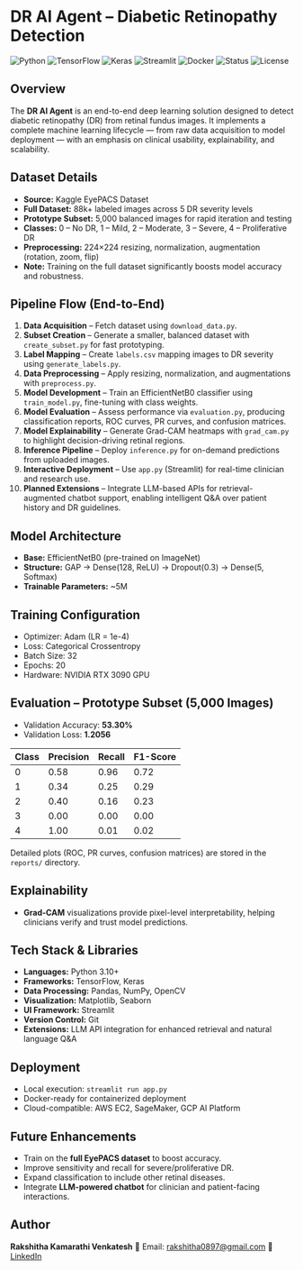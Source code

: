 # DR AI Agent – Diabetic Retinopathy Detection

![Python](https://img.shields.io/badge/Python-3.10%2B-blue)
![TensorFlow](https://img.shields.io/badge/TensorFlow-2.0+-orange)
![Keras](https://img.shields.io/badge/Keras-Deep%20Learning-red)
![Streamlit](https://img.shields.io/badge/Streamlit-App-brightgreen)
![Docker](https://img.shields.io/badge/Docker-Ready-blue)
![Status](https://img.shields.io/badge/Status-Completed-success)
![License](https://img.shields.io/badge/License-MIT-lightgrey)

## Overview

The **DR AI Agent** is an end-to-end deep learning solution designed to detect diabetic retinopathy (DR) from retinal fundus images. It implements a complete machine learning lifecycle — from raw data acquisition to model deployment — with an emphasis on clinical usability, explainability, and scalability.

## Dataset Details

* **Source:** Kaggle EyePACS Dataset
* **Full Dataset:** 88k+ labeled images across 5 DR severity levels
* **Prototype Subset:** 5,000 balanced images for rapid iteration and testing
* **Classes:** 0 – No DR, 1 – Mild, 2 – Moderate, 3 – Severe, 4 – Proliferative DR
* **Preprocessing:** 224×224 resizing, normalization, augmentation (rotation, zoom, flip)
* **Note:** Training on the full dataset significantly boosts model accuracy and robustness.

## Pipeline Flow (End-to-End)

1. **Data Acquisition** – Fetch dataset using `download_data.py`.
2. **Subset Creation** – Generate a smaller, balanced dataset with `create_subset.py` for fast prototyping.
3. **Label Mapping** – Create `labels.csv` mapping images to DR severity using `generate_labels.py`.
4. **Data Preprocessing** – Apply resizing, normalization, and augmentations with `preprocess.py`.
5. **Model Development** – Train an EfficientNetB0 classifier using `train_model.py`, fine-tuning with class weights.
6. **Model Evaluation** – Assess performance via `evaluation.py`, producing classification reports, ROC curves, PR curves, and confusion matrices.
7. **Model Explainability** – Generate Grad-CAM heatmaps with `grad_cam.py` to highlight decision-driving retinal regions.
8. **Inference Pipeline** – Deploy `inference.py` for on-demand predictions from uploaded images.
9. **Interactive Deployment** – Use `app.py` (Streamlit) for real-time clinician and research use.
10. **Planned Extensions** – Integrate LLM-based APIs for retrieval-augmented chatbot support, enabling intelligent Q&A over patient history and DR guidelines.

## Model Architecture

* **Base:** EfficientNetB0 (pre-trained on ImageNet)
* **Structure:** GAP → Dense(128, ReLU) → Dropout(0.3) → Dense(5, Softmax)
* **Trainable Parameters:** ~5M

## Training Configuration

* Optimizer: Adam (LR = 1e-4)
* Loss: Categorical Crossentropy
* Batch Size: 32
* Epochs: 20
* Hardware: NVIDIA RTX 3090 GPU

## Evaluation – Prototype Subset (5,000 Images)

* Validation Accuracy: **53.30%**
* Validation Loss: **1.2056**

| Class | Precision | Recall | F1-Score |
| ----- | --------- | ------ | -------- |
| 0     | 0.58      | 0.96   | 0.72     |
| 1     | 0.34      | 0.25   | 0.29     |
| 2     | 0.40      | 0.16   | 0.23     |
| 3     | 0.00      | 0.00   | 0.00     |
| 4     | 1.00      | 0.01   | 0.02     |

Detailed plots (ROC, PR curves, confusion matrices) are stored in the `reports/` directory.

## Explainability

* **Grad-CAM** visualizations provide pixel-level interpretability, helping clinicians verify and trust model predictions.

## Tech Stack & Libraries

* **Languages:** Python 3.10+
* **Frameworks:** TensorFlow, Keras
* **Data Processing:** Pandas, NumPy, OpenCV
* **Visualization:** Matplotlib, Seaborn
* **UI Framework:** Streamlit
* **Version Control:** Git
* **Extensions:** LLM API integration for enhanced retrieval and natural language Q&A

## Deployment

* Local execution: `streamlit run app.py`
* Docker-ready for containerized deployment
* Cloud-compatible: AWS EC2, SageMaker, GCP AI Platform

## Future Enhancements

* Train on the **full EyePACS dataset** to boost accuracy.
* Improve sensitivity and recall for severe/proliferative DR.
* Expand classification to include other retinal diseases.
* Integrate **LLM-powered chatbot** for clinician and patient-facing interactions.

## Author

**Rakshitha Kamarathi Venkatesh**
📧 Email: [rakshitha0897@gmail.com](mailto:rakshitha0897@gmail.com)
🔗 [LinkedIn](https://www.linkedin.com/in/rakshitha-venkatesh-6824b7306/)

